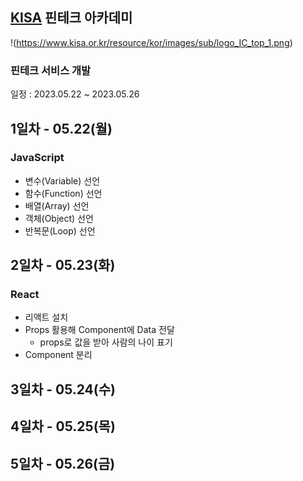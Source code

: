 ## [KISA](https://www.kisa.or.kr/) 핀테크 아카데미

!(https://www.kisa.or.kr/resource/kor/images/sub/logo_IC_top_1.png)

### 핀테크 서비스 개발

일정 : 2023.05.22 ~ 2023.05.26

## 1일차 - 05.22(월)

### JavaScript

-   변수(Variable) 선언
-   함수(Function) 선언
-   배열(Array) 선언
-   객체(Object) 선언
-   반복문(Loop) 선언

## 2일차 - 05.23(화)

### React

-   리액트 설치
-   Props 활용해 Component에 Data 전달
    -   props로 값을 받아 사람의 나이 표기
-   Component 분리

## 3일차 - 05.24(수)

## 4일차 - 05.25(목)

## 5일차 - 05.26(금)
